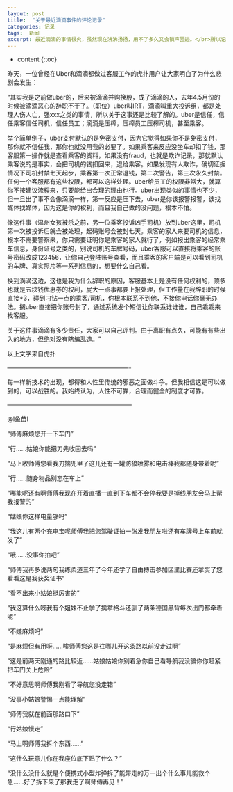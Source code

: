 ```yaml
---
layout: post
title:  "关于最近滴滴事件的评论记录"
categories: 记录
tags:  新闻
excerpt: 最近滴滴的事情很火，虽然现在沸沸扬扬，用不了多久又会销声匿迹。</br>所以记录一下免得自己过段时间忘记了这个事
---
```


* content
{:toc}

昨天，一位曾经在Uber和滴滴都做过客服工作的虎扑用户让大家明白了为什么悲剧会发生：

‌‌“其实我是之前做uber的，后来被滴滴并购换股，成了滴滴的人，去年4.5月份的时候被滴滴恶心的辞职不干了。（职位）uber叫IRT，滴滴叫重大投诉组，都是处理人伤人亡，强xxx之类的事情，所以关于这事还是比较了解的。uber是信任，信任乘客信任司机，信任员工；滴滴是压榨，压榨员工压榨司机，甚至乘客。

举个简单例子，uber支付默认的是免密支付，因为它觉得如果你不是免密支付，那你就不信任我，那你也就没用我的必要了。如果乘客来反应没坐车却扣了钱，那客服第一操作就是查看乘客的资料，如果没有fraud，也就是欺诈记录，那就默认乘客说的是事实，会把司机的钱扣回来，退给乘客。如果发现有人欺诈，确切证据情况下司机封禁七天起步，乘客第一次正常退钱，第二次警告，第三次永久封禁。任何一个客服都有这些权限，都可以这样处理。uber给员工的权限非常大，就算你不按建议流程来，只要能给出合理的理由也行。uber出现类似的事情也不少，但一旦出了事不会像滴滴一样，第一反应是压下去，uber是你该报警报警，该找媒体找媒体，因为这是你的权利，而且我自己做的没问题，根本不怕。

像这件事（温州女孩被杀之前，另一位乘客投诉凶手司机）放到uber这里，司机第一次被投诉后就会被处理，起码账号会被封七天。乘客的家人来要司机的信息，根本不需要警察来，你只需要证明你是乘客的家人就行了，例如报出乘客的经常乘车信息，身份证号之类的，别说司机的车牌号码，uber客服可以直接将乘客的账号密码改成123456，让你自己登陆账号查看，而且乘客的客户端是可以看到司机的车牌、真实照片等一系列信息的，想要什么自己看。

换到滴滴这边，这也是我为什么辞职的原因，客服基本上是没有任何权利的，顶多也就是五块钱优惠券的权利，屁大一点事都要上报处理，但工作量在我辞职的时候直接*3，碰到刁钻一点的乘客/司机，你根本联系不到他，不接你电话你毫无办法。搁uber直接把你账号封了，通过系统发个短信让你联系谁谁谁，自己乖乖来找客服。

关于这件事滴滴有多少责任，大家可以自己评判。由于离职有点久，可能有有些出入的地方，但绝对没有瞎编乱造。‌‌”

以上文字来自虎扑

————————————————————-

每一样新技术的出现，都得和人性里传统的邪恶之面做斗争。但我相信这是可以做到的，可以战胜的。我始终认为，人性不可靠，合理而健全的制度才可靠。

————————————————————–

@l鱼苗I

‌‌‌‌“师傅麻烦您开一下车门‌‌‌‌”

‌‌‌‌“行……姑娘你能把刀先收回去吗‌‌‌‌”

‌‌‌‌“马上收师傅您看我刀揣兜里了这儿还有一罐防狼喷雾和电击棒我都随身带着呢‌‌‌‌”

‌‌‌‌“行……随身物品别忘在车上‌‌‌‌”

‌‌‌‌“哪能呢还有啊师傅我现在开着直播一直到下车都不会停我要是掉线朋友会马上帮我报警的‌‌‌‌”

‌‌‌‌“姑娘你这样电量够吗‌‌‌‌”

‌‌‌‌“我这儿有两个充电宝呢师傅我把您驾驶证拍一张发我朋友啦还有车牌号上车前就发了‌‌‌‌”

‌‌‌‌“哦……没事你拍吧‌‌‌‌”

‌‌‌‌“师傅我再多说两句我练柔道三年了今年还学了自由搏击参加区里比赛还拿奖了您看看这是我获奖证书‌‌‌‌”

‌‌‌‌“看不出来小姑娘挺厉害的‌‌‌‌”

‌‌‌‌“我这算什么呀我有个姐妹不止学了擒拿格斗还驯了两条德国黑背每次出门都牵着呢‌‌‌‌”

‌‌‌‌“不嫌麻烦吗‌‌‌‌”

‌‌‌‌“是麻烦但有用呀……唉师傅您这是往哪儿开这条路以前没走过啊‌‌‌‌”

‌‌‌‌“这是前两天刚通的路比较近……姑娘姑娘你别着急你自己看导航我没骗你你赶紧把车门关上危险‌‌‌‌”

‌‌‌‌“不好意思啊师傅我刚看了导航您没走错‌‌‌‌”

‌‌‌‌“没事小姑娘警惕一点能理解‌‌‌‌”

‌‌‌‌“师傅我就在前面那路口下‌‌‌‌”

‌‌‌‌“行姑娘慢走‌‌‌‌”

‌‌‌‌“马上啊师傅我拆个东西……‌‌‌‌”

‌‌‌‌“这什么玩意儿你在我座位底下贴了什么？‌‌‌‌”

‌‌‌‌“没什么没什么就是个便携式小型炸弹拆了能带走的万一出个什么事儿能救个急……好了拆下来了那我走了啊师傅再见！‌‌‌‌”